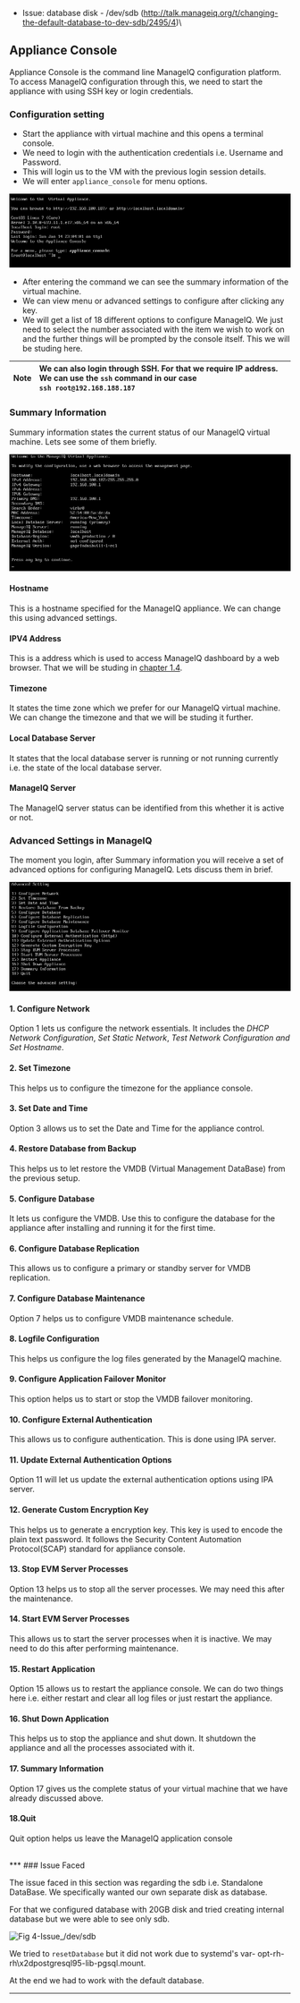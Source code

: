 - Issue: database disk - /dev/sdb
  (http://talk.manageiq.org/t/changing-the-default-database-to-dev-sdb/2495/4)\

## Appliance Console

Appliance Console is the command line ManageIQ configuration platform. To access ManageIQ configuration through this, we need to start the appliance with using SSH key or login credentials.

### Configuration setting
- Start the appliance with virtual machine and this opens a terminal console.
- We need to login with the authentication credentials i.e. Username and Password.
- This will login us to the VM with the previous login session details.
- We will enter `appliance_console` for menu options.

![Fig 1-Appliance_Console](../images/chapter1/appliance_console1.png "Appliance_Console")

- After entering the command we can see the summary information of the virtual machine.
- We can view menu or advanced settings to configure after clicking any key.
- We will get a list of 18 different options to configure ManageIQ. We just need to select the number associated with the item we wish to work on and the further things will be prompted by the console itself. This we will be studing here.

| Note | We can also login through SSH. For that we require IP address. We can use the `ssh` command in our case <br> `ssh root@192.168.188.187`
|------|:------|

### Summary Information

Summary information states the current status of our ManageIQ virtual machine. Lets see some of them briefly.

![Fig 2-Summary Information](../images/chapter1/appliance_console2.png "Summary Information")

#### Hostname
This is a hostname specified for the ManageIQ appliance. We can change this using advanced settings.

#### IPV4 Address
This is a address which is used to access ManageIQ dashboard by a web browser. That we will be studing in [chapter 1.4](configuration.md).

#### Timezone
It states the time zone which we prefer for our ManageIQ virtual machine. We can change the timezone and that we will be studing it further.

#### Local Database Server
It states that the local database server is running or not running currently i.e. the state of the local database server.

#### ManageIQ Server
The ManageIQ server status can be identified from this whether it is active or not.


### Advanced Settings in ManageIQ
The moment you login, after Summary information you will receive a set of advanced options for configuring ManageIQ. Lets discuss them in brief.

![Fig 3-Advanced Settings](../images/chapter1/appliance_console3.png "Advanced Settings")

#### 1. Configure Network
Option 1 lets us configure the network essentials. It includes the *DHCP Network Configuration*, *Set Static Network*, *Test Network Configuration and Set Hostname*.

#### 2. Set Timezone
This helps us to configure the timezone for the appliance console.

#### 3. Set Date and Time
Option 3 allows us to set the Date and Time for the appliance control.

#### 4. Restore Database from Backup
This helps us to let restore the VMDB (Virtual Management DataBase) from the previous setup.

#### 5. Configure Database
It lets us configure the VMDB. Use this to configure the database for the appliance after installing and running it for the first time.


#### 6. Configure Database Replication
This allows us to configure a primary or standby server for VMDB replication.

#### 7. Configure Database Maintenance
Option 7 helps us to configure VMDB maintenance schedule.

#### 8. Logfile Configuration
This helps us configure the log files generated by the ManageIQ machine.

#### 9. Configure Application Failover Monitor
This option helps us to start or stop the VMDB failover monitoring.

#### 10. Configure External Authentication
This allows us to configure authentication. This is done using IPA server.

#### 11. Update External Authentication Options
Option 11 will let us update the external authentication options using IPA server.

#### 12. Generate Custom Encryption Key
This helps us to generate a encryption key. This key is used to encode the plain text password. It follows the Security Content Automation Protocol(SCAP) standard for appliance console.

#### 13. Stop EVM Server Processes
Option 13 helps us to stop all the server processes. We may need this after the maintenance.

#### 14. Start EVM Server Processes
This allows us to start the server processes when it is inactive. We may need to do this after performing maintenance.

#### 15. Restart Application
Option 15 allows us to restart the appliance console. We can do two things here i.e. either restart and clear all log files or just restart the appliance.

#### 16. Shut Down Application
This helps us to stop the appliance and shut down. It shutdown the appliance and all the processes associated with it.


#### 17. Summary Information
Option 17 gives us the complete status of your virtual machine that we have already discussed above.

#### 18.Quit
Quit option helps us leave the ManageIQ application console

<br>
***
### Issue Faced

The issue faced in this section was regarding the sdb i.e. Standalone DataBase. We specifically wanted our own separate disk as database.

For that we configured database with 20GB disk and tried creating internal database but we were able to see only sdb.

![Fig 4-Issue_/dev/sdb](../images/chapter1/issue_sdb.png "Issue - /dev/sdb")

We tried to `resetDatabase` but it did not work due to systemd's var-
opt-rh-rh\\x2dpostgresql95-lib-pgsql.mount.

At the end we had to work with the default database.

---
<br>
